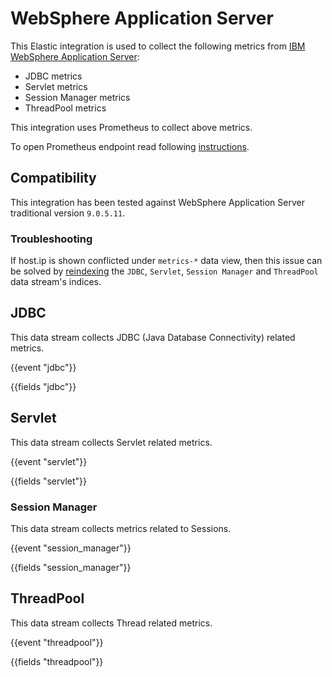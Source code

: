 # WebSphere Application Server

This Elastic integration is used to collect the following metrics from [IBM WebSphere Application Server](https://www.ibm.com/cloud/websphere-application-server):

   - JDBC metrics
   - Servlet metrics
   - Session Manager metrics
   - ThreadPool metrics

This integration uses Prometheus to collect above metrics.

To open Prometheus endpoint read following [instructions](https://www.ibm.com/docs/en/was/9.0.5?topic=mosh-displaying-pmi-metrics-in-prometheus-format-metrics-app).

## Compatibility

This integration has been tested against WebSphere Application Server traditional version `9.0.5.11`.

### Troubleshooting

If host.ip is shown conflicted under ``metrics-*`` data view, then this issue can be solved by [reindexing](https://www.elastic.co/guide/en/elasticsearch/reference/current/use-a-data-stream.html#reindex-with-a-data-stream) the ``JDBC``, ``Servlet``, ``Session Manager`` and ``ThreadPool`` data stream's indices.

## JDBC

This data stream collects JDBC (Java Database Connectivity) related metrics.

{{event "jdbc"}}

{{fields "jdbc"}}

## Servlet

This data stream collects Servlet related metrics.

{{event "servlet"}}

{{fields "servlet"}}

### Session Manager

This data stream collects metrics related to Sessions.

{{event "session_manager"}}

{{fields "session_manager"}}

## ThreadPool

This data stream collects Thread related metrics.

{{event "threadpool"}}

{{fields "threadpool"}}
